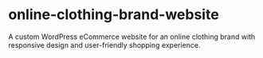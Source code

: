# online-clothing-brand-website
A custom WordPress eCommerce website for an online clothing brand with responsive design and user-friendly shopping experience.
